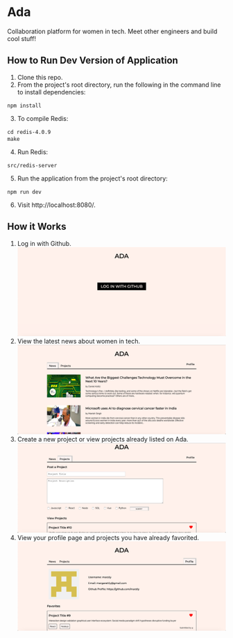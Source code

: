 # Ada

Collaboration platform for women in tech. Meet other engineers and build cool stuff!

## How to Run Dev Version of Application
1. Clone this repo.
2. From the project's root directory, run the following in the command line to install dependencies:
```
npm install
```
3. To compile Redis:
```
cd redis-4.0.9
make
```
4. Run Redis:
```
src/redis-server
```
5. Run the application from the project's root directory:
```
npm run dev
```
6. Visit http://localhost:8080/.

## How it Works
1. Log in with Github.
![Login](https://github.com/AdaProjects/ada/blob/master/assets/images/Login.png)
2. View the latest news about women in tech.
![News](https://github.com/AdaProjects/ada/blob/master/assets/images/News.png)
3. Create a new project or view projects already listed on Ada.
![Projects](https://github.com/AdaProjects/ada/blob/master/assets/images/Projects.png)
4. View your profile page and projects you have already favorited.
![Profile](https://github.com/AdaProjects/ada/blob/master/assets/images/Profile.png)
